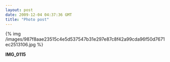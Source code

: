 ```yaml
---
layout: post
date: 2009-12-04 04:37:36 GMT
title: "Photo post"
---
```

{% img /images/987f8aae23515c4e5d537547b31e297e87c8f42a99cda96f50d7671ec2513106.jpg %}

<b>IMG_0115</b>